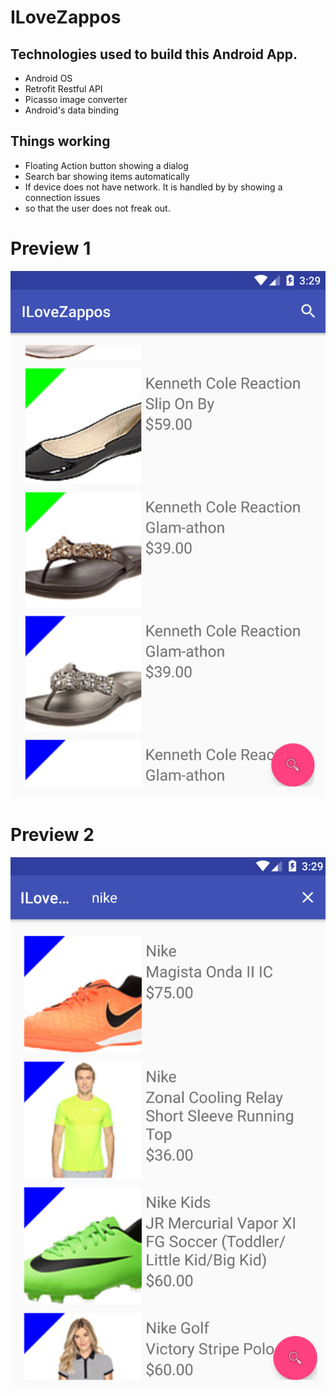 # ILoveZappos

## Technologies used to build this Android App.
* Android OS
* Retrofit Restful API
* Picasso image converter
* Android's data binding 

## Things working
* Floating Action button showing a dialog
* Search bar showing items automatically
* If device does not have network. It is handled by by showing a connection issues
* so that the user does not freak out.

# Preview 1

![alt tag](https://github.com/Cosmos-it/ILoveZappos/blob/master/images/sc1.png)

# Preview 2

![alt tag](https://github.com/Cosmos-it/ILoveZappos/blob/master/images/sc2.png)
